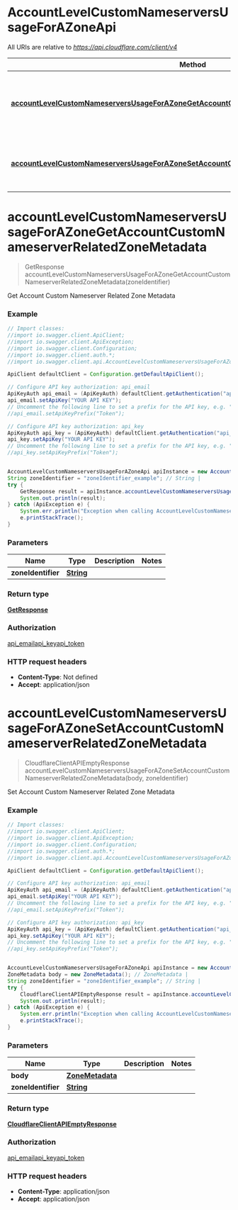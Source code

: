 # AccountLevelCustomNameserversUsageForAZoneApi

All URIs are relative to *https://api.cloudflare.com/client/v4*

Method | HTTP request | Description
------------- | ------------- | -------------
[**accountLevelCustomNameserversUsageForAZoneGetAccountCustomNameserverRelatedZoneMetadata**](AccountLevelCustomNameserversUsageForAZoneApi.md#accountLevelCustomNameserversUsageForAZoneGetAccountCustomNameserverRelatedZoneMetadata) | **GET** /zones/{zone_identifier}/custom_ns | Get Account Custom Nameserver Related Zone Metadata
[**accountLevelCustomNameserversUsageForAZoneSetAccountCustomNameserverRelatedZoneMetadata**](AccountLevelCustomNameserversUsageForAZoneApi.md#accountLevelCustomNameserversUsageForAZoneSetAccountCustomNameserverRelatedZoneMetadata) | **PUT** /zones/{zone_identifier}/custom_ns | Set Account Custom Nameserver Related Zone Metadata

<a name="accountLevelCustomNameserversUsageForAZoneGetAccountCustomNameserverRelatedZoneMetadata"></a>
# **accountLevelCustomNameserversUsageForAZoneGetAccountCustomNameserverRelatedZoneMetadata**
> GetResponse accountLevelCustomNameserversUsageForAZoneGetAccountCustomNameserverRelatedZoneMetadata(zoneIdentifier)

Get Account Custom Nameserver Related Zone Metadata

### Example
```java
// Import classes:
//import io.swagger.client.ApiClient;
//import io.swagger.client.ApiException;
//import io.swagger.client.Configuration;
//import io.swagger.client.auth.*;
//import io.swagger.client.api.AccountLevelCustomNameserversUsageForAZoneApi;

ApiClient defaultClient = Configuration.getDefaultApiClient();

// Configure API key authorization: api_email
ApiKeyAuth api_email = (ApiKeyAuth) defaultClient.getAuthentication("api_email");
api_email.setApiKey("YOUR API KEY");
// Uncomment the following line to set a prefix for the API key, e.g. "Token" (defaults to null)
//api_email.setApiKeyPrefix("Token");

// Configure API key authorization: api_key
ApiKeyAuth api_key = (ApiKeyAuth) defaultClient.getAuthentication("api_key");
api_key.setApiKey("YOUR API KEY");
// Uncomment the following line to set a prefix for the API key, e.g. "Token" (defaults to null)
//api_key.setApiKeyPrefix("Token");


AccountLevelCustomNameserversUsageForAZoneApi apiInstance = new AccountLevelCustomNameserversUsageForAZoneApi();
String zoneIdentifier = "zoneIdentifier_example"; // String | 
try {
    GetResponse result = apiInstance.accountLevelCustomNameserversUsageForAZoneGetAccountCustomNameserverRelatedZoneMetadata(zoneIdentifier);
    System.out.println(result);
} catch (ApiException e) {
    System.err.println("Exception when calling AccountLevelCustomNameserversUsageForAZoneApi#accountLevelCustomNameserversUsageForAZoneGetAccountCustomNameserverRelatedZoneMetadata");
    e.printStackTrace();
}
```

### Parameters

Name | Type | Description  | Notes
------------- | ------------- | ------------- | -------------
 **zoneIdentifier** | [**String**](.md)|  |

### Return type

[**GetResponse**](GetResponse.md)

### Authorization

[api_email](../README.md#api_email)[api_key](../README.md#api_key)[api_token](../README.md#api_token)

### HTTP request headers

 - **Content-Type**: Not defined
 - **Accept**: application/json

<a name="accountLevelCustomNameserversUsageForAZoneSetAccountCustomNameserverRelatedZoneMetadata"></a>
# **accountLevelCustomNameserversUsageForAZoneSetAccountCustomNameserverRelatedZoneMetadata**
> CloudflareClientAPIEmptyResponse accountLevelCustomNameserversUsageForAZoneSetAccountCustomNameserverRelatedZoneMetadata(body, zoneIdentifier)

Set Account Custom Nameserver Related Zone Metadata

### Example
```java
// Import classes:
//import io.swagger.client.ApiClient;
//import io.swagger.client.ApiException;
//import io.swagger.client.Configuration;
//import io.swagger.client.auth.*;
//import io.swagger.client.api.AccountLevelCustomNameserversUsageForAZoneApi;

ApiClient defaultClient = Configuration.getDefaultApiClient();

// Configure API key authorization: api_email
ApiKeyAuth api_email = (ApiKeyAuth) defaultClient.getAuthentication("api_email");
api_email.setApiKey("YOUR API KEY");
// Uncomment the following line to set a prefix for the API key, e.g. "Token" (defaults to null)
//api_email.setApiKeyPrefix("Token");

// Configure API key authorization: api_key
ApiKeyAuth api_key = (ApiKeyAuth) defaultClient.getAuthentication("api_key");
api_key.setApiKey("YOUR API KEY");
// Uncomment the following line to set a prefix for the API key, e.g. "Token" (defaults to null)
//api_key.setApiKeyPrefix("Token");


AccountLevelCustomNameserversUsageForAZoneApi apiInstance = new AccountLevelCustomNameserversUsageForAZoneApi();
ZoneMetadata body = new ZoneMetadata(); // ZoneMetadata | 
String zoneIdentifier = "zoneIdentifier_example"; // String | 
try {
    CloudflareClientAPIEmptyResponse result = apiInstance.accountLevelCustomNameserversUsageForAZoneSetAccountCustomNameserverRelatedZoneMetadata(body, zoneIdentifier);
    System.out.println(result);
} catch (ApiException e) {
    System.err.println("Exception when calling AccountLevelCustomNameserversUsageForAZoneApi#accountLevelCustomNameserversUsageForAZoneSetAccountCustomNameserverRelatedZoneMetadata");
    e.printStackTrace();
}
```

### Parameters

Name | Type | Description  | Notes
------------- | ------------- | ------------- | -------------
 **body** | [**ZoneMetadata**](ZoneMetadata.md)|  |
 **zoneIdentifier** | [**String**](.md)|  |

### Return type

[**CloudflareClientAPIEmptyResponse**](CloudflareClientAPIEmptyResponse.md)

### Authorization

[api_email](../README.md#api_email)[api_key](../README.md#api_key)[api_token](../README.md#api_token)

### HTTP request headers

 - **Content-Type**: application/json
 - **Accept**: application/json


